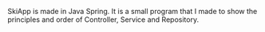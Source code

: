 SkiApp is made in Java Spring. It is a small program that I made to show the principles and order of Controller, Service and Repository.

